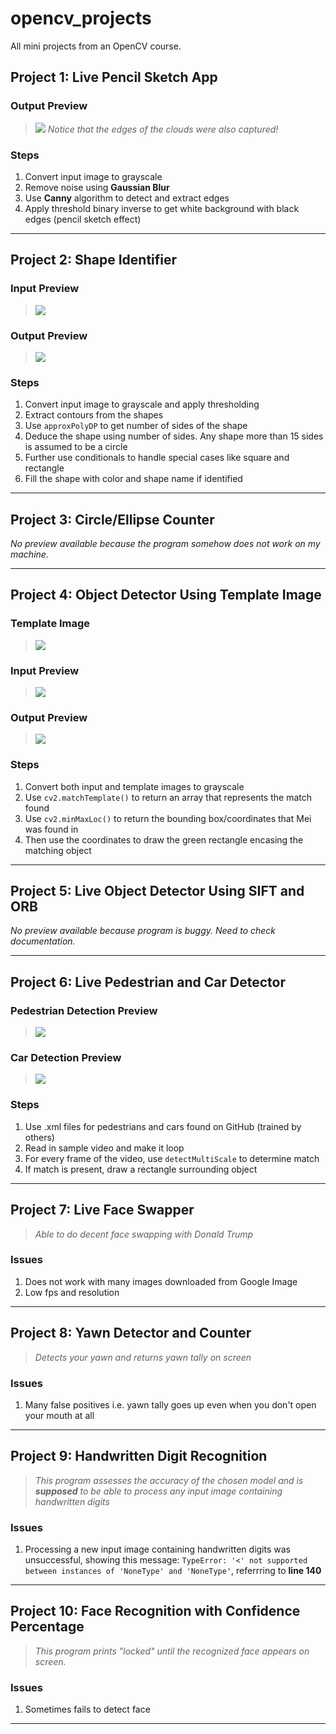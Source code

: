 # opencv_projects
All mini projects from an OpenCV course.

## Project 1: Live Pencil Sketch App

### Output Preview
> ![](https://i.imgur.com/VkFQN0W.png)
> *Notice that the edges of the clouds were also captured!*

### Steps
1. Convert input image to grayscale
2. Remove noise using **Gaussian Blur**
3. Use **Canny** algorithm to detect and extract edges
4. Apply threshold binary inverse to get white background with black edges (pencil sketch effect)

---

## Project 2: Shape Identifier

### Input Preview
> ![](https://i.imgur.com/7k2zOqo.png)

### Output Preview
> ![](https://i.imgur.com/qOrPMWa.png)

### Steps
1. Convert input image to grayscale and apply thresholding
2. Extract contours from the shapes
3. Use `approxPolyDP` to get number of sides of the shape
4. Deduce the shape using number of sides. Any shape more than 15 sides is assumed to be a circle
5. Further use conditionals to handle special cases like square and rectangle
6. Fill the shape with color and shape name if identified

---

## Project 3: Circle/Ellipse Counter
*No preview available because the program somehow does not work on my machine.*

---

## Project 4: Object Detector Using Template Image

### Template Image
>![](https://i.imgur.com/XjCrIAH.png)

### Input Preview
>![](https://i.imgur.com/pjDD4dx.png)

### Output Preview
>![](https://i.imgur.com/414KJFU.png)

### Steps
1. Convert both input and template images to grayscale
2. Use `cv2.matchTemplate()` to return an array that represents the match found
3. Use `cv2.minMaxLoc()` to return the bounding box/coordinates that Mei was found in
4. Then use the coordinates to draw the green rectangle encasing the matching object

---

## Project 5: Live Object Detector Using SIFT and ORB
*No preview available because program is buggy. Need to check documentation.*

---

## Project 6: Live Pedestrian and Car Detector

### Pedestrian Detection Preview
> ![](https://i.imgur.com/88I0ZHP.png)

### Car Detection Preview
> ![](https://i.imgur.com/wmI3876.jpg)

### Steps
1. Use .xml files for pedestrians and cars found on GitHub (trained by others)
2. Read in sample video and make it loop
3. For every frame of the video, use `detectMultiScale` to determine match
4. If match is present, draw a rectangle surrounding object

---

## Project 7: Live Face Swapper
> *Able to do decent face swapping with Donald Trump*

### Issues
1. Does not work with many images downloaded from Google Image
2. Low fps and resolution

---

## Project 8: Yawn Detector and Counter
> *Detects your yawn and returns yawn tally on screen*

### Issues
1. Many false positives i.e. yawn tally goes up even when you don't open your mouth at all

---

## Project 9: Handwritten Digit Recognition
> *This program assesses the accuracy of the chosen model and is **supposed** to be able to process any input image containing handwritten digits*

### Issues
1. Processing a new input image containing handwritten digits was unsuccessful, showing this message: `TypeError: '<' not supported between instances of 'NoneType' and 'NoneType'`, referrring to **line 140**

---

## Project 10: Face Recognition with Confidence Percentage
> *This program prints "locked" until the recognized face appears on screen.*

### Issues
1. Sometimes fails to detect face

---










